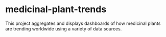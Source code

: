 # medicinal-plant-trends
This project aggregates and displays dashboards of how medicinal plants are trending worldwide using a variety of data sources.
